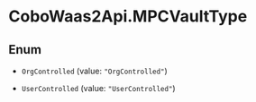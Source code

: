 # CoboWaas2Api.MPCVaultType

## Enum


* `OrgControlled` (value: `"OrgControlled"`)

* `UserControlled` (value: `"UserControlled"`)



